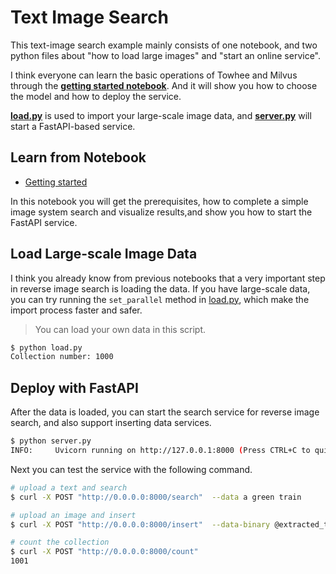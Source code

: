 # Text Image Search

This text-image search example mainly consists of one notebook, and two python files about "how to load large images" and "start an online service".



I think everyone can learn the basic operations of Towhee and Milvus through the [**getting started notebook**](./text_image_search_engine.ipynb). And it will show you how to choose the model and how to deploy the service.  

[**load.py**](./load.py) is used to import your large-scale image data, and [**server.py**](./server.py) will start a FastAPI-based service.

## Learn from Notebook

- [Getting started](text_image_search_engine.ipynb)

In this notebook you will get the prerequisites, how to complete a simple image system search and visualize results,and show you how to start the FastAPI service.


## Load Large-scale Image Data

I think you already know from previous notebooks that a very important step in reverse image search is loading the data. If you have large-scale data, you can try running the `set_parallel` method in [load.py](./load.py), which make the import process faster and safer.

> You can load your own data in this script.

```bash
$ python load.py
Collection number: 1000
```

## Deploy with FastAPI

After the data is loaded, you can start the search service for reverse image search, and also support inserting data services.

```bash
$ python server.py
INFO:     Uvicorn running on http://127.0.0.1:8000 (Press CTRL+C to quit)
```

Next you can test the service with the following command.

```bash
# upload a text and search
$ curl -X POST "http://0.0.0.0:8000/search"  --data a green train

# upload an image and insert
$ curl -X POST "http://0.0.0.0:8000/insert"  --data-binary @extracted_test/n01443537/n03478589_8874.JPEG -H 'Content-Type: image/jpeg'

# count the collection
$ curl -X POST "http://0.0.0.0:8000/count"
1001
```
